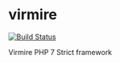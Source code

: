 # virmire

[![Build Status](https://travis-ci.org/romanzaycev/virmire.svg?branch=dev)](https://travis-ci.org/romanzaycev/virmire)

Virmire PHP 7 Strict framework
